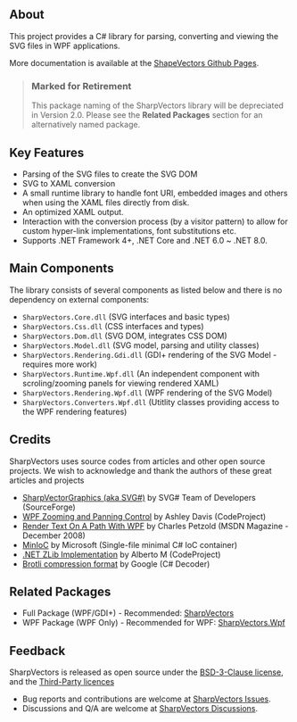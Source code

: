 ## About

This project provides a C# library for parsing, converting and viewing the SVG files in WPF applications.

More documentation is available at the [ShapeVectors Github Pages](https://elinamllc.github.io/SharpVectors/).

> ### Marked for Retirement
> This package naming of the SharpVectors library will be depreciated in Version 2.0.
> Please see the **Related Packages** section for an alternatively named package.

## Key Features

* Parsing of the SVG files to create the SVG DOM
* SVG to XAML conversion
* A small runtime library to handle font URI, embedded images and others when using the XAML files directly from disk.
* An optimized XAML output.
* Interaction with the conversion process (by a visitor pattern) to allow for custom hyper-link implementations, font substitutions etc.
* Supports .NET Framework 4+, .NET Core and .NET 6.0 ~ .NET 8.0.

## Main Components

The library consists of several components as listed below and there is no dependency on external components:

* `SharpVectors.Core.dll` (SVG interfaces and basic types)
* `SharpVectors.Css.dll` (CSS interfaces and types)
* `SharpVectors.Dom.dll` (SVG DOM, integrates CSS DOM)
* `SharpVectors.Model.dll` (SVG model, parsing and utility classes)
* `SharpVectors.Rendering.Gdi.dll` (GDI+ rendering of the SVG Model - requires more work)
* `SharpVectors.Runtime.Wpf.dll` (An independent component with scroling/zooming panels for viewing rendered XAML)
* `SharpVectors.Rendering.Wpf.dll` (WPF rendering of the SVG Model)
* `SharpVectors.Converters.Wpf.dll` (Utitlity classes providing access to the WPF rendering features)

## Credits

SharpVectors uses source codes from articles and other open source projects. We wish to acknowledge and thank 
the authors of these great articles and projects
* [SharpVectorGraphics (aka SVG#)](https://sourceforge.net/projects/svgdomcsharp/) by SVG# Team of Developers (SourceForge)
* [WPF Zooming and Panning Control](https://www.codeproject.com/KB/WPF/zoomandpancontrol.aspx) by Ashley Davis (CodeProject)
* [Render Text On A Path With WPF](https://msdn.microsoft.com/en-us/magazine/dd263097.aspx) by Charles Petzold (MSDN Magazine - December 2008)
* [MinIoC](https://github.com/microsoft/MinIoC) by Microsoft (Single-file minimal C# IoC container)
* [.NET ZLib Implementation](https://www.codeproject.com/Tips/830793/NET-ZLib-Implementation) by Alberto M (CodeProject)
* [Brotli compression format](https://github.com/google/brotli) by Google (C# Decoder)

## Related Packages

* Full Package (WPF/GDI+) - Recommended: [SharpVectors](https://www.nuget.org/packages/SharpVectors/)
* WPF Package (WPF Only)  - Recommended for WPF: [ SharpVectors.Wpf](https://www.nuget.org/packages/SharpVectors.Wpf/)

## Feedback

SharpVectors is released as open source under the [BSD-3-Clause license](https://github.com/ElinamLLC/SharpVectors/blob/master/License.md),
and the [Third-Party licences](https://github.com/ElinamLLC/SharpVectors/blob/master/License.txt)

* Bug reports and contributions are welcome at [SharpVectors Issues](https://github.com/ElinamLLC/SharpVectors/issues/).
* Discussions and Q/A are welcome at [SharpVectors Discussions](https://github.com/ElinamLLC/SharpVectors/discussions/).
